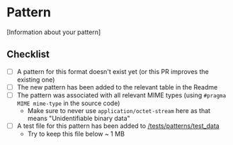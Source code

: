 # Pattern

[Information about your pattern]

## Checklist
- [ ] A pattern for this format doesn't exist yet (or this PR improves the existing one)
- [ ] The new pattern has been added to the relevant table in the Readme
- [ ] The pattern was associated with all relevant MIME types (using `#pragma MIME mime-type` in the source code)
  - Make sure to never use `application/octet-stream` here as that means "Unidentifiable binary data"
- [ ] A test file for this pattern has been added to [/tests/patterns/test_data](/tests/patterns/test_data)
  - Try to keep this file below ~ 1 MB 

